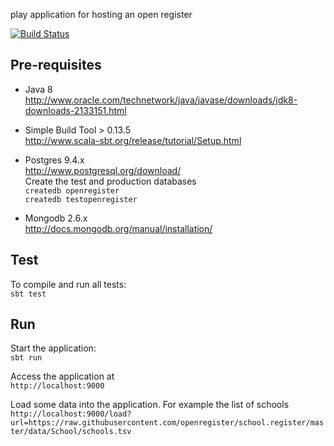 play application for hosting an open register

[![Build Status](https://travis-ci.org/openregister/register.svg)](https://travis-ci.org/openregister/register)


## Pre-requisites

* Java 8<br>
http://www.oracle.com/technetwork/java/javase/downloads/jdk8-downloads-2133151.html

* Simple Build Tool > 0.13.5<br>
http://www.scala-sbt.org/release/tutorial/Setup.html

* Postgres 9.4.x<br>
http://www.postgresql.org/download/<br>
Create the test and production databases<br>
`createdb openregister`<br>
`createdb testopenregister`

* Mongodb 2.6.x<br>
http://docs.mongodb.org/manual/installation/    

## Test

To compile and run all tests:<br>
`sbt test`


## Run

Start the application:<br>
`sbt run`<br>

Access the application at<br>
`http://localhost:9000`

Load some data into the application. For example the list of schools<br>
`http://localhost:9000/load?url=https://raw.githubusercontent.com/openregister/school.register/master/data/School/schools.tsv`
